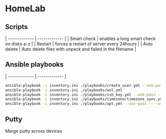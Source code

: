 # HomeLab
## Scripts
| ------------- | ------------- |
| Smart check  | enables a long smart check on disks a-z  |
| Restart  | forces a restart of server every 24hours |
| Auto delete | Auto delete files with unpack and failed in the filename |
## Ansible playbooks
| ------------- | ------------- |

```bash
ansible-playbook -i inventory.ini ./playbooks/create_user.yml --ask-pass ----ask-become-pass
ansible-playbook -i inventory.ini ./playbooks/wol.yml
ansible-playbook -i inventory.ini ./playbooks/ssh_key.yml --ask-pass ----ask-become-pass
ansible-playbook -i inventory.ini ./playbooks/timezone/timezone_sync.yml --ask-pass ----ask-become-pass
ansible-playbook -i inventory.ini ./playbooks/apt.yml --ask-pass ----ask-become-pass --ask-user ansibleuser
```

## Putty
Merge putty across devices
